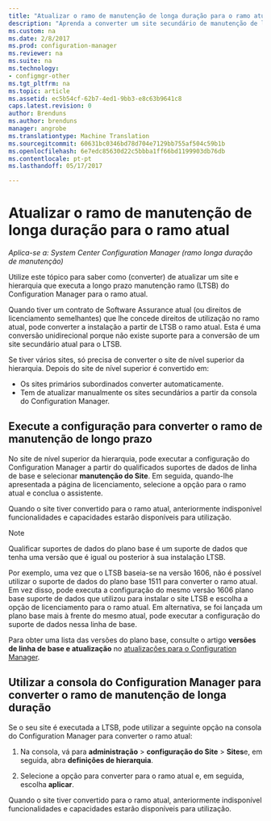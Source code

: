 ```yaml
---
title: "Atualizar o ramo de manutenção de longa duração para o ramo atual | Documentos do Microsoft"
description: "Aprenda a converter um site secundário de manutenção de longo prazo para um site secundário atual."
ms.custom: na
ms.date: 2/8/2017
ms.prod: configuration-manager
ms.reviewer: na
ms.suite: na
ms.technology:
- configmgr-other
ms.tgt_pltfrm: na
ms.topic: article
ms.assetid: ec5b54cf-62b7-4ed1-9bb3-e8c63b9641c8
caps.latest.revision: 0
author: Brenduns
ms.author: brenduns
manager: angrobe
ms.translationtype: Machine Translation
ms.sourcegitcommit: 60631bc0346bd78d704e7129bb755af504c59b1b
ms.openlocfilehash: 6e7edc85630d22c5bbba1ff66bd1199903db76db
ms.contentlocale: pt-pt
ms.lasthandoff: 05/17/2017

---
```



# <a name="upgrade-the-long-term-servicing-branch-to-the-current-branch"></a>Atualizar o ramo de manutenção de longa duração para o ramo atual

*Aplica-se a: System Center Configuration Manager (ramo longa duração de manutenção)*

Utilize este tópico para saber como (converter) de atualizar um site e hierarquia que executa a longo prazo manutenção ramo (LTSB) do Configuration Manager para o ramo atual.

Quando tiver um contrato de Software Assurance atual (ou direitos de licenciamento semelhantes) que lhe concede direitos de utilização no ramo atual, pode converter a instalação a partir de LTSB o ramo atual.  Esta é uma conversão unidirecional porque não existe suporte para a conversão de um site secundário atual para o LTSB.

Se tiver vários sites, só precisa de converter o site de nível superior da hierarquia. Depois do site de nível superior é convertido em:
- Os sites primários subordinados converter automaticamente.
-    Tem de atualizar manualmente os sites secundários a partir da consola do Configuration Manager.

## <a name="run-setup-to-convert-the-long-term-servicing-branch"></a>Execute a configuração para converter o ramo de manutenção de longo prazo
No site de nível superior da hierarquia, pode executar a configuração do Configuration Manager a partir do qualificados suportes de dados de linha de base e selecionar **manutenção do Site**.  Em seguida, quando-lhe apresentada a página de licenciamento, selecione a opção para o ramo atual e conclua o assistente.

Quando o site tiver convertido para o ramo atual, anteriormente indisponível funcionalidades e capacidades estarão disponíveis para utilização.

> [!NOTE]  
> Qualificar suportes de dados do plano base é um suporte de dados que tenha uma versão que é igual ou posterior à sua instalação LTSB.

Por exemplo, uma vez que o LTSB baseia-se na versão 1606, não é possível utilizar o suporte de dados do plano base 1511 para converter o ramo atual. Em vez disso, pode executa a configuração do mesmo versão 1606 plano base suporte de dados que utilizou para instalar o site LTSB e escolha a opção de licenciamento para o ramo atual.  Em alternativa, se foi lançada um plano base mais à frente do mesmo atual, pode executar a configuração do suporte de dados nessa linha de base.

Para obter uma lista das versões do plano base, consulte o artigo **versões de linha de base e atualização** no [atualizações para o Configuration Manager](/sccm/core/servers/manage/updates).

## <a name="use-the-configuration-manager-console-to-convert-the-long-term-servicing-branch"></a>Utilizar a consola do Configuration Manager para converter o ramo de manutenção de longa duração
Se o seu site é executada a LTSB, pode utilizar a seguinte opção na consola do Configuration Manager para converter o ramo atual:

 1. Na consola, vá para **administração** > **configuração do Site** > **Sites**e, em seguida, abra **definições de hierarquia**.  

 2. Selecione a opção para converter para o ramo atual e, em seguida, escolha **aplicar**.  

Quando o site tiver convertido para o ramo atual, anteriormente indisponível funcionalidades e capacidades estarão disponíveis para utilização.

